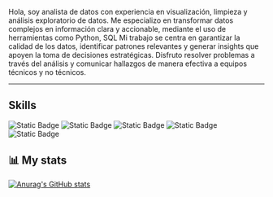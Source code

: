
Hola, soy analista de datos con experiencia en visualización, limpieza y análisis exploratorio de datos. Me especializo en transformar datos complejos en información clara y accionable, mediante el uso de herramientas como Python, SQL Mi trabajo se centra en garantizar la calidad de los datos, identificar patrones relevantes y generar insights que apoyen la toma de decisiones estratégicas. Disfruto resolver problemas a través del análisis y comunicar hallazgos de manera efectiva a equipos técnicos y no técnicos.
___

## Skills
![Static Badge](https://img.shields.io/badge/Python-black)
![Static Badge](https://img.shields.io/badge/Pandas-red)
![Static Badge](https://img.shields.io/badge/numpy-blue)
![Static Badge](https://img.shields.io/badge/matplotlib-green)
![Static Badge](https://img.shields.io/badge/seaborn-yellow)

## 📊 My stats
[![Anurag's GitHub stats](https://github-readme-stats.vercel.app/api?username=HectorVhub&show_icons=true&theme=radical)](https://github.com/HectorVhub/github-readme-stats&show_icons=true&theme=radical)
